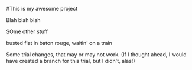 
#This is my awesome project

Blah blah blah

SOme other stuff


busted flat in baton rouge,
waitin' on a train


Some trial changes, that may or may not work.
(If I thought ahead, I would have created a branch 
for this trial, but I didn't, alas!)

